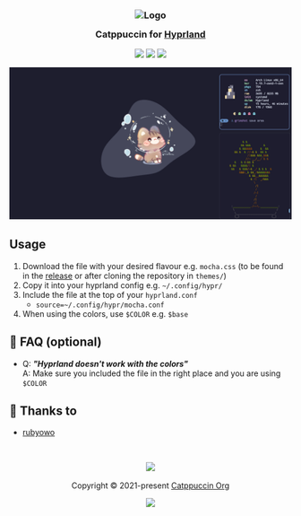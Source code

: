 <h3 align="center">
	<img src="https://raw.githubusercontent.com/catppuccin/catppuccin/main/assets/logos/exports/1544x1544_circle.png" width="100" alt="Logo"/><br/>
	<img src="https://raw.githubusercontent.com/catppuccin/catppuccin/main/assets/misc/transparent.png" height="30" width="0px"/>
	Catppuccin for <a href="https://github.com/hyprwm/hyprland">Hyprland</a>
	<img src="https://raw.githubusercontent.com/catppuccin/catppuccin/main/assets/misc/transparent.png" height="30" width="0px"/>
</h3>

<p align="center">
	<a href="https://github.com/catppuccin/hyprland/stargazers"><img src="https://img.shields.io/github/stars/catppuccin/hyprland?colorA=363a4f&colorB=b7bdf8&style=for-the-badge"></a>
	<a href="https://github.com/catppuccin/hyprland/issues"><img src="https://img.shields.io/github/issues/catppuccin/hyprland?colorA=363a4f&colorB=f5a97f&style=for-the-badge"></a>
	<a href="https://github.com/catppuccin/hyprland/contributors"><img src="https://img.shields.io/github/contributors/catppuccin/hyprland?colorA=363a4f&colorB=a6da95&style=for-the-badge"></a>
</p>

<p align="center">
	<img src="https://raw.githubusercontent.com/catppuccin/hyprland/main/assets/preview.png"/>
</p>

## Usage
1. Download the file with your desired flavour e.g. `mocha.css` (to be found in the [release](https://github.com/catppuccin/hyprland/releases/latest) or after cloning the repository in `themes/`)
2. Copy it into your hyprland config e.g. `~/.config/hypr/`
3. Include the file at the top of your `hyprland.conf`
   - `source=~/.config/hypr/mocha.conf` 
4. When using the colors, use `$COLOR` e.g. `$base`


## 🙋 FAQ (optional)

-	Q: **_"Hyprland doesn't work with the colors"_**\
	A: Make sure you included the file in the right place and you are using `$COLOR`

## 💝 Thanks to

- [rubyowo](https://github.com/rubyowo)

&nbsp;

<p align="center">
	<img src="https://raw.githubusercontent.com/catppuccin/catppuccin/main/assets/footers/gray0_ctp_on_line.svg?sanitize=true" />
</p>

<p align="center">
	Copyright &copy; 2021-present <a href="https://github.com/catppuccin" target="_blank">Catppuccin Org</a>
</p>

<p align="center">
	<a href="https://github.com/catppuccin/catppuccin/blob/main/LICENSE"><img src="https://img.shields.io/static/v1.svg?style=for-the-badge&label=License&message=MIT&logoColor=d9e0ee&colorA=363a4f&colorB=b7bdf8"/></a>
</p>
